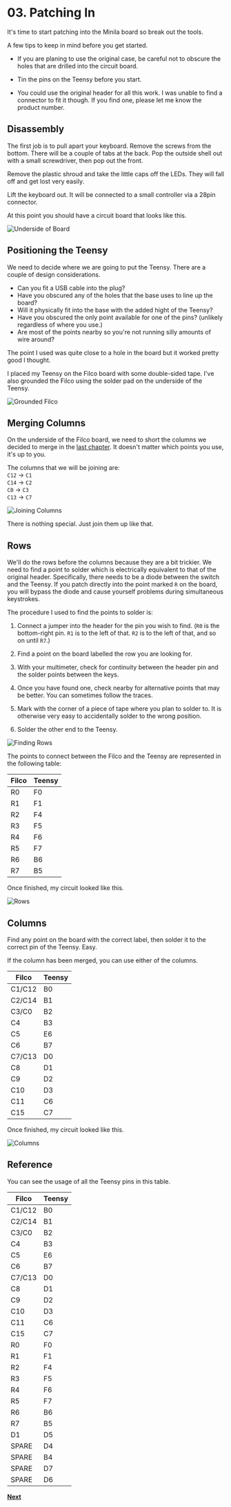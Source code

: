# 03. Patching In

It's time to start patching into the Minila board so break out the tools.

A few tips to keep in mind before you get started.

- If you are planing to use the original case, be careful not to obscure the holes that are drilled into the circuit board.

- Tin the pins on the Teensy before you start.

- You could use the original header for all this work. I was unable to find a connector to fit it though. If you find one, please let me know the product number.


## Disassembly

The first job is to pull apart your keyboard. Remove the screws from the bottom. There will be a couple of tabs at the back. Pop the outside shell out with a small screwdriver, then pop out the front.

Remove the plastic shroud and take the little caps off the LEDs. They will fall off and get lost very easily.

Lift the keyboard out. It will be connected to a small controller via a 28pin connector.

At this point you should have a circuit board that looks like this.

![Underside of Board](../images/board-underside.png)


## Positioning the Teensy

We need to decide where we are going to put the Teensy. There are a couple of design considerations. 

- Can you fit a USB cable into the plug?
- Have you obscured any of the holes that the base uses to line up the board?
- Will it physically fit into the base with the added hight of the Teensy?
- Have you obscured the only point available for one of the pins? (unlikely regardless of where you use.)
- Are most of the points nearby so you're not running silly amounts of wire around?

The point I used was quite close to a hole in the board but it worked pretty good I thought.

I placed my Teensy on the Filco board with some double-sided tape. I've also grounded the Filco using the solder pad on the underside of the Teensy.

![Grounded Filco](../images/grounded.png)


## Merging Columns

On the underside of the Filco board, we need to short the columns we decided to merge in the [last chapter](). It doesn't matter which points you use, it's up to you.

The columns that we will be joining are:  
`C12` -> `C1`  
`C14` -> `C2`  
`C0`  -> `C3`  
`C13` -> `C7`

![Joining Columns](../images/joining_columns.png)

There is nothing special. Just join them up like that.


## Rows

We'll do the rows before the columns because they are a bit trickier. We need to find a point to solder which is electrically equivalent to that of the original header. Specifically, there needs to be a diode between the switch and the Teensy. If you patch directly into the point marked `R` on the board, you will bypass the diode and cause yourself problems during simultaneous keystrokes.

The procedure I used to find the points to solder is:

1. Connect a jumper into the header for the pin you wish to find. (`R0` is the bottom-right pin. `R1` is to the left of that. `R2` is to the left of that, and so on until `R7`.)

2. Find a point on the board labelled the row you are looking for.

3. With your multimeter, check for continuity between the header pin and the solder points between the keys.

4. Once you have found one, check nearby for alternative points that may be better. You can sometimes follow the traces.

5. Mark with the corner of a piece of tape where you plan to solder to. It is otherwise very easy to accidentally solder to the wrong position.

6. Solder the other end to the Teensy.

![Finding Rows](../images/finding_rows.png)

The points to connect between the Filco and the Teensy are represented in the following table:

| Filco | Teensy |
|-------|--------|
| R0    | F0     |
| R1    | F1     |
| R2    | F4     |
| R3    | F5     |
| R4    | F6     |
| R5    | F7     |
| R6    | B6     |
| R7    | B5     |

Once finished, my circuit looked like this.

![Rows](../images/rows.png)

## Columns

Find any point on the board with the correct label, then solder it to the correct pin of the Teensy. Easy.

If the column has been merged, you can use either of the columns.

| Filco  | Teensy |
|--------|--------|
| C1/C12 | B0     |
| C2/C14 | B1     |
| C3/C0  | B2     |
| C4     | B3     |
| C5     | E6     |
| C6     | B7     |
| C7/C13 | D0     |
| C8     | D1     |
| C9     | D2     |
| C10    | D3     |
| C11    | C6     |
| C15    | C7     |


Once finished, my circuit looked like this.

![Columns](../images/columns.png)


## Reference

You can see the usage of all the Teensy pins in this table.

| Filco  | Teensy |
|--------|--------|
| C1/C12 | B0     |
| C2/C14 | B1     |
| C3/C0  | B2     |
| C4     | B3     |
| C5     | E6     |
| C6     | B7     |
| C7/C13 | D0     |
| C8     | D1     |
| C9     | D2     |
| C10    | D3     |
| C11    | C6     |
| C15    | C7     |
| R0     | F0     |
| R1     | F1     |
| R2     | F4     |
| R3     | F5     |
| R4     | F6     |
| R5     | F7     |
| R6     | B6     |
| R7     | B5     |
| D1     | D5     |
| SPARE  | D4     |
| SPARE  | B4     |
| SPARE  | D7     |
| SPARE  | D6     |

**[Next](./04-tmk.md)**
